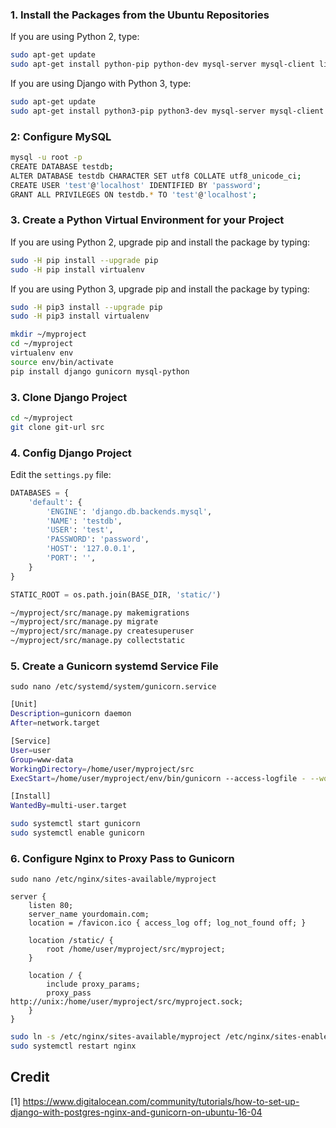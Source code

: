 ### 1. Install the Packages from the Ubuntu Repositories

If you are using Python 2, type:

```bash
sudo apt-get update
sudo apt-get install python-pip python-dev mysql-server mysql-client libmysqlclient-dev nginx
```

If you are using Django with Python 3, type:

```bash
sudo apt-get update
sudo apt-get install python3-pip python3-dev mysql-server mysql-client libmysqlclient-dev nginx
```

### 2: Configure MySQL

```bash
mysql -u root -p
CREATE DATABASE testdb;
ALTER DATABASE testdb CHARACTER SET utf8 COLLATE utf8_unicode_ci;
CREATE USER 'test'@'localhost' IDENTIFIED BY 'password';
GRANT ALL PRIVILEGES ON testdb.* TO 'test'@'localhost';
```

### 3. Create a Python Virtual Environment for your Project

If you are using Python 2, upgrade pip and install the package by typing:

```bash
sudo -H pip install --upgrade pip
sudo -H pip install virtualenv
```

If you are using Python 3, upgrade pip and install the package by typing:

```bash
sudo -H pip3 install --upgrade pip
sudo -H pip3 install virtualenv
```

```bash
mkdir ~/myproject
cd ~/myproject
virtualenv env
source env/bin/activate
pip install django gunicorn mysql-python
```

### 3. Clone Django Project

```bash
cd ~/myproject
git clone git-url src
```

### 4. Config Django Project
Edit the `settings.py` file:

```python
DATABASES = {
    'default': {
        'ENGINE': 'django.db.backends.mysql',
        'NAME': 'testdb',
        'USER': 'test',
        'PASSWORD': 'password',
        'HOST': '127.0.0.1',
        'PORT': '',
    }
}

STATIC_ROOT = os.path.join(BASE_DIR, 'static/')
```

```bash
~/myproject/src/manage.py makemigrations
~/myproject/src/manage.py migrate
~/myproject/src/manage.py createsuperuser
~/myproject/src/manage.py collectstatic
```

### 5. Create a Gunicorn systemd Service File

`sudo nano /etc/systemd/system/gunicorn.service`

```bash
[Unit]
Description=gunicorn daemon
After=network.target

[Service]
User=user
Group=www-data
WorkingDirectory=/home/user/myproject/src
ExecStart=/home/user/myproject/env/bin/gunicorn --access-logfile - --workers 3 --bind unix:/home/user/myproject/src/myproject.sock myproject.wsgi:application

[Install]
WantedBy=multi-user.target
```

```bash
sudo systemctl start gunicorn
sudo systemctl enable gunicorn
```

### 6. Configure Nginx to Proxy Pass to Gunicorn

`sudo nano /etc/nginx/sites-available/myproject`

```
server {
    listen 80;
    server_name yourdomain.com;
    location = /favicon.ico { access_log off; log_not_found off; }
    
    location /static/ {
        root /home/user/myproject/src/myproject;
    }
    
    location / {
        include proxy_params;
        proxy_pass http://unix:/home/user/myproject/src/myproject.sock;
    }
}
```

```bash
sudo ln -s /etc/nginx/sites-available/myproject /etc/nginx/sites-enabled
sudo systemctl restart nginx
```

## Credit
[1] https://www.digitalocean.com/community/tutorials/how-to-set-up-django-with-postgres-nginx-and-gunicorn-on-ubuntu-16-04
